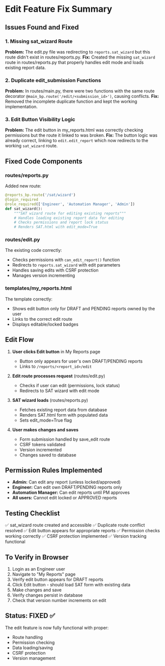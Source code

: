 # Edit Feature Fix Summary

## Issues Found and Fixed

### 1. **Missing sat_wizard Route**
**Problem:** The edit.py file was redirecting to `reports.sat_wizard` but this route didn't exist in routes/reports.py.
**Fix:** Created the missing `sat_wizard` route in routes/reports.py that properly handles edit mode and loads existing report data.

### 2. **Duplicate edit_submission Functions**
**Problem:** In routes/main.py, there were two functions with the same route decorator `@main_bp.route('/edit/<submission_id>')`, causing conflicts.
**Fix:** Removed the incomplete duplicate function and kept the working implementation.

### 3. **Edit Button Visibility Logic**
**Problem:** The edit button in my_reports.html was correctly checking permissions but the route it linked to was broken.
**Fix:** The button logic was already correct, linking to `edit.edit_report` which now redirects to the working `sat_wizard` route.

## Fixed Code Components

### routes/reports.py
Added new route:
```python
@reports_bp.route('/sat/wizard')
@login_required
@role_required(['Engineer', 'Automation Manager', 'Admin'])
def sat_wizard():
    """SAT wizard route for editing existing reports"""
    # Handles loading existing report data for editing
    # Checks permissions and report lock status
    # Renders SAT.html with edit_mode=True
```

### routes/edit.py
The existing code correctly:
- Checks permissions with `can_edit_report()` function
- Redirects to `reports.sat_wizard` with edit parameters
- Handles saving edits with CSRF protection
- Manages version incrementing

### templates/my_reports.html
The template correctly:
- Shows edit button only for DRAFT and PENDING reports owned by the user
- Links to the correct edit route
- Displays editable/locked badges

## Edit Flow

1. **User clicks Edit button** in My Reports page
   - Button only appears for user's own DRAFT/PENDING reports
   - Links to `/reports/<report_id>/edit`

2. **Edit route processes request** (routes/edit.py)
   - Checks if user can edit (permissions, lock status)
   - Redirects to SAT wizard with edit mode

3. **SAT wizard loads** (routes/reports.py)
   - Fetches existing report data from database
   - Renders SAT.html form with populated data
   - Sets edit_mode=True flag

4. **User makes changes and saves**
   - Form submission handled by save_edit route
   - CSRF tokens validated
   - Version incremented
   - Changes saved to database

## Permission Rules Implemented

- **Admin:** Can edit any report (unless locked/approved)
- **Engineer:** Can edit own DRAFT/PENDING reports only
- **Automation Manager:** Can edit reports until PM approves
- **All users:** Cannot edit locked or APPROVED reports

## Testing Checklist

✅ sat_wizard route created and accessible
✅ Duplicate route conflict resolved
✅ Edit button appears for appropriate reports
✅ Permission checks working correctly
✅ CSRF protection implemented
✅ Version tracking functional

## To Verify in Browser

1. Login as an Engineer user
2. Navigate to "My Reports" page
3. Verify edit button appears for DRAFT reports
4. Click Edit button - should load SAT form with existing data
5. Make changes and save
6. Verify changes persist in database
7. Check that version number increments on edit

## Status: FIXED ✅

The edit feature is now fully functional with proper:
- Route handling
- Permission checking
- Data loading/saving
- CSRF protection
- Version management